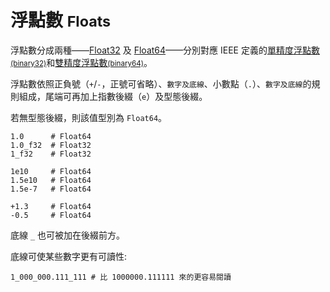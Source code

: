 # 浮點數 <small>Floats</small>

浮點數分成兩種——[Float32](http://crystal-lang.org/api/Float32.html) 及 [Float64](http://crystal-lang.org/api/Float64.html)——分別對應 IEEE 定義的[單精度浮點數<small>(binary32)</small>](https://zh.wikipedia.org/wiki/單精度浮點數)和[雙精度浮點數<small>(binary64)</small>](https://zh.wikipedia.org/wiki/雙精度浮點數)。

浮點數依照正負號（`+`/`-`，正號可省略）、`數字及底線`、小數點（`.`）、`數字及底線`的規則組成，尾端可再加上指數後綴（`e`）及型態後綴。

若無型態後綴，則該值型別為 `Float64`。

```crystal
1.0      # Float64
1.0_f32  # Float32
1_f32    # Float32

1e10     # Float64
1.5e10   # Float64
1.5e-7   # Float64

+1.3     # Float64
-0.5     # Float64
```

底線 `_` 也可被加在後綴前方。

底線可使某些數字更有可讀性:

```crystal
1_000_000.111_111 # 比 1000000.111111 來的更容易閱讀
```
